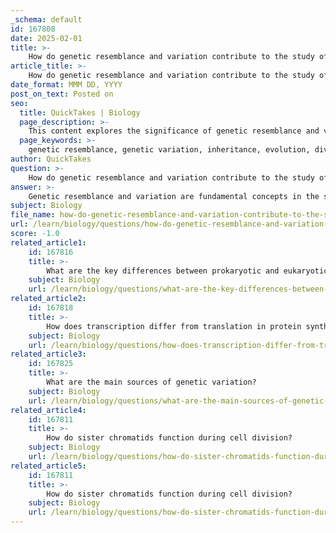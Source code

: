 ```yaml
---
_schema: default
id: 167808
date: 2025-02-01
title: >-
    How do genetic resemblance and variation contribute to the study of genetics?
article_title: >-
    How do genetic resemblance and variation contribute to the study of genetics?
date_format: MMM DD, YYYY
post_on_text: Posted on
seo:
  title: QuickTakes | Biology
  page_description: >-
    This content explores the significance of genetic resemblance and variation in genetics, highlighting their roles in inheritance, evolution, and the diversification of life through mechanisms like Mendelian inheritance and population genetics.
  page_keywords: >-
    genetic resemblance, genetic variation, inheritance, evolution, diversity of life, familial traits, heritability, DNA, Mendelian inheritance, population genetics, natural selection, genetic structure, traits, environmental factors, adaptation, genetic drift, migration patterns
author: QuickTakes
question: >-
    How do genetic resemblance and variation contribute to the study of genetics?
answer: >-
    Genetic resemblance and variation are fundamental concepts in the study of genetics, playing crucial roles in understanding inheritance, evolution, and the diversity of life.\n\n### Genetic Resemblance\nGenetic resemblance refers to the similarities in traits observed between parents and their offspring. This resemblance is primarily due to the transmission of genetic material, specifically DNA, from parents to their children. The mechanisms of inheritance, such as Mendelian inheritance, explain how traits are passed down through generations. For instance, traits like eye color or blood type can be traced through family lineages, demonstrating how genetic information is inherited.\n\nThe study of genetic resemblance helps researchers understand:\n- **Familial Traits**: By analyzing patterns of resemblance, scientists can identify which traits are influenced by genetics and which are affected by environmental factors.\n- **Heritability**: This concept quantifies the proportion of variation in a trait that can be attributed to genetic differences among individuals in a population. For example, if the heritability of height is found to be high, it suggests that genetic factors play a significant role in determining height.\n\n### Genetic Variation\nGenetic variation refers to the differences in DNA sequences among individuals within a population. This variation is crucial for several reasons:\n- **Evolution**: Genetic variation is the raw material for evolution. It allows populations to adapt to changing environments through natural selection. For example, variations in traits such as resistance to diseases can lead to survival advantages in certain environments.\n- **Population Genetics**: The study of genetic variation within populations helps scientists understand the genetic structure of populations, how they evolve over time, and the mechanisms that drive these changes. Observing genetic variation can reveal insights into migration patterns, mating systems, and the effects of genetic drift.\n\n### Conclusion\nIn summary, genetic resemblance and variation are essential for understanding the principles of inheritance and the mechanisms of evolution. They provide insights into how traits are passed from one generation to the next and how populations adapt over time. By studying these concepts, researchers can better understand the complexities of genetics, leading to advancements in fields such as medicine, agriculture, and conservation biology.
subject: Biology
file_name: how-do-genetic-resemblance-and-variation-contribute-to-the-study-of-genetics.md
url: /learn/biology/questions/how-do-genetic-resemblance-and-variation-contribute-to-the-study-of-genetics
score: -1.0
related_article1:
    id: 167816
    title: >-
        What are the key differences between prokaryotic and eukaryotic DNA?
    subject: Biology
    url: /learn/biology/questions/what-are-the-key-differences-between-prokaryotic-and-eukaryotic-dna
related_article2:
    id: 167818
    title: >-
        How does transcription differ from translation in protein synthesis?
    subject: Biology
    url: /learn/biology/questions/how-does-transcription-differ-from-translation-in-protein-synthesis
related_article3:
    id: 167825
    title: >-
        What are the main sources of genetic variation?
    subject: Biology
    url: /learn/biology/questions/what-are-the-main-sources-of-genetic-variation
related_article4:
    id: 167811
    title: >-
        How do sister chromatids function during cell division?
    subject: Biology
    url: /learn/biology/questions/how-do-sister-chromatids-function-during-cell-division
related_article5:
    id: 167811
    title: >-
        How do sister chromatids function during cell division?
    subject: Biology
    url: /learn/biology/questions/how-do-sister-chromatids-function-during-cell-division
---
```


&nbsp;